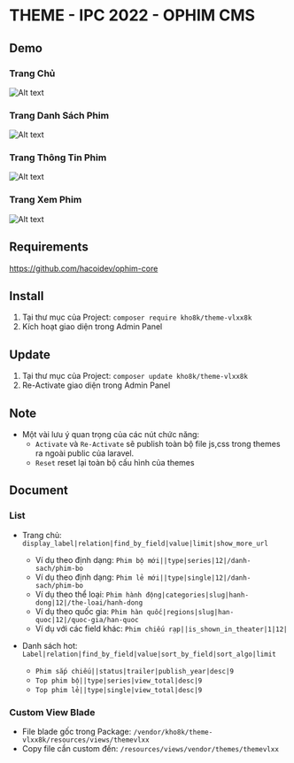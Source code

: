 # THEME - IPC 2022 - OPHIM CMS

## Demo
### Trang Chủ
![Alt text](https://i.ibb.co/0MZCZwh/IPC-INDEX.png "Home Page")

### Trang Danh Sách Phim
![Alt text](https://i.ibb.co/pJ455L9/IPC-CATALOG.png "Catalog Page")

### Trang Thông Tin Phim
![Alt text](https://i.ibb.co/MCVqVfR/IPC-SINGLE.png "Single Page")

### Trang Xem Phim
![Alt text](https://i.ibb.co/fGGNgJk/IPC-EPISODE.png "Episode Page")

## Requirements
https://github.com/hacoidev/ophim-core

## Install
1. Tại thư mục của Project: `composer require kho8k/theme-vlxx8k`
2. Kích hoạt giao diện trong Admin Panel

## Update
1. Tại thư mục của Project: `composer update kho8k/theme-vlxx8k`
2. Re-Activate giao diện trong Admin Panel

## Note
- Một vài lưu ý quan trọng của các nút chức năng:
    + `Activate` và `Re-Activate` sẽ publish toàn bộ file js,css trong themes ra ngoài public của laravel.
    + `Reset` reset lại toàn bộ cấu hình của themes
    
## Document
### List
- Trang chủ: `display_label|relation|find_by_field|value|limit|show_more_url`
    + Ví dụ theo định dạng: `Phim bộ mới||type|series|12|/danh-sach/phim-bo`
    + Ví dụ theo định dạng: `Phim lẻ mới||type|single|12|/danh-sach/phim-bo`
    + Ví dụ theo thể loại: `Phim hành động|categories|slug|hanh-dong|12|/the-loai/hanh-dong`
    + Ví dụ theo quốc gia: `Phim hàn quốc|regions|slug|han-quoc|12|/quoc-gia/han-quoc`
    + Ví dụ với các field khác: `Phim chiếu rạp||is_shown_in_theater|1|12|`

- Danh sách hot:  `Label|relation|find_by_field|value|sort_by_field|sort_algo|limit`
    + `Phim sắp chiếu||status|trailer|publish_year|desc|9`
    + `Top phim bộ||type|series|view_total|desc|9`
    + `Top phim lẻ||type|single|view_total|desc|9`

### Custom View Blade
- File blade gốc trong Package: `/vendor/kho8k/theme-vlxx8k/resources/views/themevlxx`
- Copy file cần custom đến: `/resources/views/vendor/themes/themevlxx`
